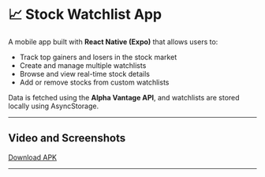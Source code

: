 # 📈 Stock Watchlist App

A mobile app built with **React Native (Expo)** that allows users to:

- Track top gainers and losers in the stock market
- Create and manage multiple watchlists
- Browse and view real-time stock details
- Add or remove stocks from custom watchlists

Data is fetched using the **Alpha Vantage API**, and watchlists are stored locally using AsyncStorage.

---

## Video and Screenshots 

[Download APK](https://drive.google.com/drive/folders/1giOr1A0zQKedGfq3iJXLn8OuPMzJx4pD?usp=sharing)


---

